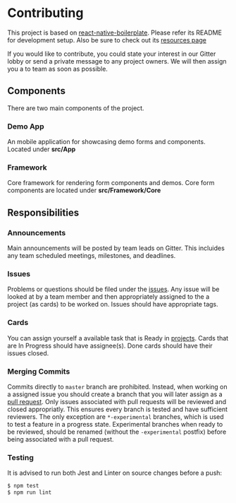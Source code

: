 # Contributing

This project is based on [react-native-boilerplate](https://github.com/psychobolt/react-native-boilerplate). Please refer its README for development setup. Also be sure to check out its [resources page](https://github.com/psychobolt/react-native-boilerplate/wiki/Resources)

If you would like to contribute, you could state your interest in our Gitter lobby or send a private message to any project owners. We will then assign you a to team as soon as possible.

## Components

There are two main components of the project.

### Demo App

An mobile application for showcasing demo forms and components. Located under **src/App**

### Framework

Core framework for rendering form components and demos. Core form components are located under **src/Framework/Core**

## Responsibilities

### Announcements

Main announcements will be posted by team leads on Gitter. This incluides any team scheduled meetings, milestones, and deadlines.

### Issues

Problems or questions should be filed under the [issues](https://github.com/psychobolt/react-native-boilerplate/issues). Any issue will be looked at by a team member and then appropriately assigned to the a project (as cards) to be worked on. Issues should have appropriate tags.

### Cards

You can assign yourself a available task that is Ready in [projects](https://github.com/NativeForms/framework-src/projects). Cards that are In Progress should have assignee(s). Done cards should have their issues closed.

### Merging Commits

Commits directly to `master` branch are prohibited. Instead, when working on a assigned issue you should create a branch that you will later assign as a [pull request](https://github.com/NativeForms/framework-src/pulls). Only issues associated with pull requests will be reviewed and closed appropriatly. This ensures every branch is tested and have sufficient reviewers. The only exception are `*-experimental` branches, which is used to test a feature in a progress state. Experimental branches when ready to be reviewed, should be renamed (without the `-experimental` postfix) before being associated with a pull request.

### Testing

It is advised to run both Jest and Linter on source changes before a push:

```bash
$ npm test
$ npm run lint
```